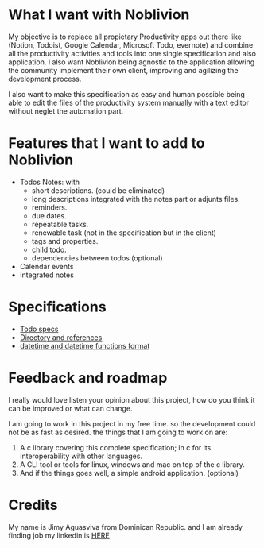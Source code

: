 # What I want with Noblivion

My objective is to replace all propietary Productivity apps out there like (Notion, Todoist, Google Calendar, Microsoft Todo, evernote) and combine all the productivity activities and tools into one single specification and also application. I also want Noblivion being agnostic to the application allowing the community implement their own client, improving and agilizing the development process.

I also want to make this specification as easy and human possible being able to edit the files of the productivity system manually with a text editor without neglet the automation part.

# Features that I want to add to Noblivion

- Todos Notes: with
    - short descriptions. (could be eliminated)
    - long descriptions integrated with the notes part or adjunts files.
    - reminders.
    - due dates.
    - repeatable tasks.
    - renewable task (not in the specification but in the client)
    - tags and properties.
    - child todo.
    - dependencies between todos (optional)
- Calendar events
- integrated notes

# Specifications

- [Todo specs](specs/todo.md)
- [Directory and references](specs/directory%structure%and%references.md)
- [datetime and datetime functions format](specs/datetime%and%datetimes%functions%format.md)

# Feedback and roadmap

I really would love listen your opinion about this project, how do you think it can be improved or what can change.

I am going to work in this project in my free time. so the development could not be as fast as desired. the things that I am going to work on are:

1. A c library covering this complete specification; in c for its interoperability with other languages.
2. A CLI tool or tools for linux, windows and mac on top of the c library.
3. And if the things goes well, a simple android application. (optional)

# Credits

My name is Jimy Aguasviva from Dominican Republic. and I am already finding job my linkedin is [HERE](https://www.linkedin.com/in/jimy-aguasviva-781b32200/)

